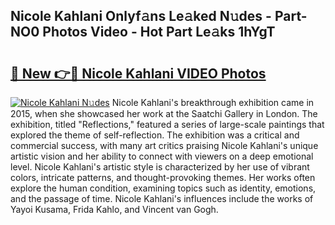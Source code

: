 ## Nicole Kahlani Onlyf𝚊ns Le𝚊ked N𝚞des - Part-NO0 Photos Video - Hot Part Le𝚊ks 1hYgT

# <h2><a href="http://ac31559.deff.icu/?id=Nicole+Kahlani">🔗 New 👉🔴 Nicole Kahlani VIDEO Photos</a></h2>

[![Nicole Kahlani N𝚞des](https://i.imgur.com/rIISA9y.gif)](http://ac31559.deff.icu/?id=Nicole+Kahlani)
Nicole Kahlani's breakthrough exhibition came in 2015, when she showcased her work at the Saatchi Gallery in London. The exhibition, titled "Reflections," featured a series of large-scale paintings that explored the theme of self-reflection. The exhibition was a critical and commercial success, with many art critics praising Nicole Kahlani's unique artistic vision and her ability to connect with viewers on a deep emotional level. Nicole Kahlani's artistic style is characterized by her use of vibrant colors, intricate patterns, and thought-provoking themes. Her works often explore the human condition, examining topics such as identity, emotions, and the passage of time. Nicole Kahlani's influences include the works of Yayoi Kusama, Frida Kahlo, and Vincent van Gogh.
